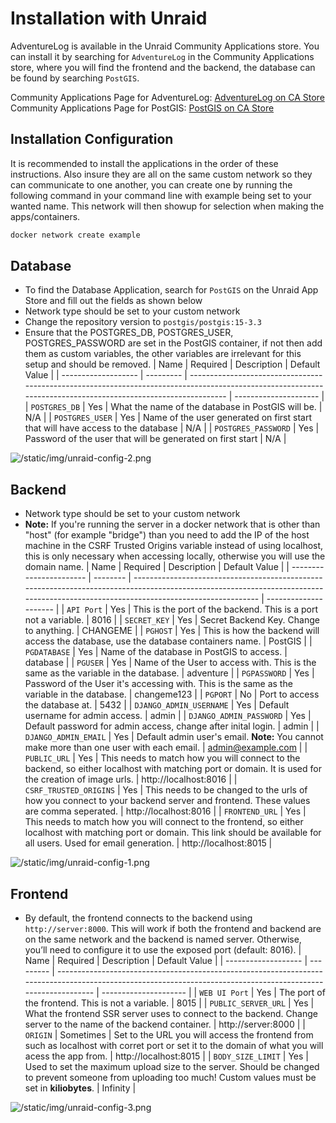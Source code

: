 # Installation with Unraid

AdventureLog is available in the Unraid Community Applications store. You can install it by searching for `AdventureLog` in the Community Applications store, where you will find the frontend and the backend, the database can be found by searching `PostGIS`.

Community Applications Page for AdventureLog: [AdventureLog on CA Store](https://unraid.net/community/apps?q=AdventureLog)
Community Applications Page for PostGIS: [PostGIS on CA Store](https://unraid.net/community/apps?q=PostGIS)

## Installation Configuration

It is recommended to install the applications in the order of these instructions.
Also insure they are all on the same custom network so they can communicate to one another, you can create one by running the following command in your command line with example being set to your wanted name. This network will then showup for selection when making the apps/containers.
```bash
docker network create example
```

## Database

- To find the Database Application, search for `PostGIS` on the Unraid App Store and fill out the fields as shown below
- Network type should be set to your custom network
- Change the repository version to `postgis/postgis:15-3.3`
- Ensure that the POSTGRES_DB, POSTGRES_USER, POSTGRES_PASSWORD are set in the PostGIS container, if not then add them as custom variables, the other variables are irrelevant for this setup and should be removed.
| Name                | Required  | Description                                                                                                                                                   | Default Value         |
| ------------------- | --------- | ------------------------------------------------------------------------------------------------------------------------------------------------------------- | --------------------- |
| `POSTGRES_DB`       | Yes       | What the name of the database in PostGIS will be.                                                                                                             | N/A                   |
| `POSTGRES_USER`     | Yes       | Name of the user generated on first start that will have access to the database                                                                               | N/A                   |
| `POSTGRES_PASSWORD` | Yes       | Password of the user that will be generated on first start                                                                                                    | N/A                   |

![/static/img/unraid-config-2.png](/unraid-config-2.png)

## Backend

- Network type should be set to your custom network
- **Note:** If you're running the server in a docker network that is other than "host" (for example "bridge") than you need to add the IP of the host machine in the CSRF Trusted Origins variable instead of using localhost, this is only necessary when accessing locally, otherwise you will use the domain name.
| Name                    | Required | Description                                                                                                                                                                         | Default Value         |
| ----------------------- | -------- | ----------------------------------------------------------------------------------------------------------------------------------------------------------------------------------- | --------------------- |
| `API Port`              | Yes      | This is the port of the backend. This is a port not a variable.                                                                                                                     | 8016                  |
| `SECRET_KEY`            | Yes      | Secret Backend Key. Change to anything.                                                                                                                                             | CHANGEME              |
| `PGHOST`                | Yes      | This is how the backend will access the database, use the database containers name.                                                                                                 | PostGIS               |
| `PGDATABASE`            | Yes      | Name of the database in PostGIS to access.                                                                                                                                          | database              |
| `PGUSER`                | Yes      | Name of the User to access with. This is the same as the variable in the database.                                                                                                  | adventure             |
| `PGPASSWORD`            | Yes      | Password of the User it's accessing with. This is the same as the variable in the database.                                                                                         | changeme123           |
| `PGPORT`                | No       | Port to access the database at.                                                                                                                                                     | 5432                  |
| `DJANGO_ADMIN_USERNAME` | Yes      | Default username for admin access.                                                                                                                                                  | admin                 |
| `DJANGO_ADMIN_PASSWORD` | Yes      | Default password for admin access, change after inital login.                                                                                                                       | admin                 |
| `DJANGO_ADMIN_EMAIL`    | Yes      | Default admin user's email. **Note:** You cannot make more than one user with each email.                                                                                           | admin@example.com     |
| `PUBLIC_URL`            | Yes      | This needs to match how you will connect to the backend, so either localhost with matching port or domain. It is used for the creation of image urls.                               | http://localhost:8016 |
| `CSRF_TRUSTED_ORIGINS`  | Yes      | This needs to be changed to the urls of how you connect to your backend server and frontend. These values are comma seperated.                                                      | http://localhost:8016 |
| `FRONTEND_URL`          | Yes      | This needs to match how you will connect to the frontend, so either localhost with matching port or domain. This link should be available for all users. Used for email generation. | http://localhost:8015 |

![/static/img/unraid-config-1.png](/unraid-config-1.png)

## Frontend

- By default, the frontend connects to the backend using `http://server:8000`. This will work if both the frontend and backend are on the same network and the backend is named server. Otherwise, you’ll need to configure it to use the exposed port (default: 8016).
| Name                | Required  | Description                                                                                                                                                   | Default Value         |
| ------------------- | --------- | ------------------------------------------------------------------------------------------------------------------------------------------------------------- | --------------------- |
| `WEB UI Port`       | Yes       | The port of the frontend. This is not a variable.                                                                                                             | 8015                  |
| `PUBLIC_SERVER_URL` | Yes       | What the frontend SSR server uses to connect to the backend. Change server to the name of the backend container.                                              | http://server:8000    |
| `ORIGIN`            | Sometimes | Set to the URL you will access the frontend from such as localhost with corret port or set it to the domain of what you will acess the app from.              | http://localhost:8015 |
| `BODY_SIZE_LIMIT`   | Yes       | Used to set the maximum upload size to the server. Should be changed to prevent someone from uploading too much! Custom values must be set in **kiliobytes**. | Infinity              |

![/static/img/unraid-config-3.png](/unraid-config-3.png)
